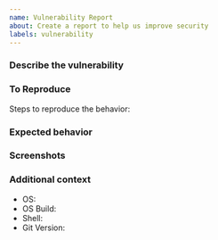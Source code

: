 ```yaml
---
name: Vulnerability Report
about: Create a report to help us improve security
labels: vulnerability
---
```


### Describe the vulnerability

<!-- A clear and concise description of what the vulnerability is. -->

### To Reproduce

Steps to reproduce the behavior:

<!--
1. Go to '...'
2. Click on '....'
3. Scroll down to '....'
4. See error
-->

### Expected behavior

<!-- A clear and concise description of what you expected to happen. -->

### Screenshots

 <!--If applicable, add screenshots to help explain your problem. -->

### Additional context

- OS: <!-- e.g. Ubuntu, Windows -->
- OS Build:  <!-- e.g. 20.04, 1809 -->
- Shell: <!-- e.g. bash, powershell -->
- Git Version: <!-- e.g. 2.28.0 -->

<!-- Add any other context about the problem here. -->
